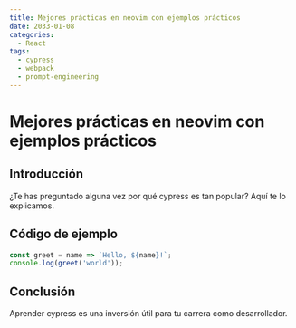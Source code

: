 ```yaml
---
title: Mejores prácticas en neovim con ejemplos prácticos
date: 2033-01-08
categories:
  - React
tags:
  - cypress
  - webpack
  - prompt-engineering
---
```


# Mejores prácticas en neovim con ejemplos prácticos

## Introducción

¿Te has preguntado alguna vez por qué cypress es tan popular? Aquí te lo explicamos.

## Código de ejemplo

```javascript
const greet = name => `Hello, ${name}!`;
console.log(greet('world'));
```

## Conclusión

Aprender cypress es una inversión útil para tu carrera como desarrollador.